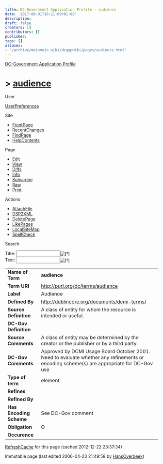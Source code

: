 ```yaml
---
title: DC-Government Application Profile - audience
date: '2017-09-01T16:21:09+01:00'
description: 
draft: false
creators: []
contributors: []
publisher: 
tags: []
aliases:
- "/archive/moinmoin_wiki/dcgapwiki/pages/audience.html"
---
```


 [DC-Government Application Profile](http://dublincore.org/dcgapwiki/FrontPage)

# > [audience](http://dublincore.org/dcgapwiki/audience?action=fullsearch&value=audience&literal=1&case=1&context=40 "Click here to do a full-text search for this title")

User

 [UserPreferences](http://dublincore.org/dcgapwiki/UserPreferences)

Site

- [FrontPage](http://dublincore.org/dcgapwiki/FrontPage)
- [RecentChanges](http://dublincore.org/dcgapwiki/RecentChanges)
- [FindPage](http://dublincore.org/dcgapwiki/FindPage)
- [HelpContents](http://dublincore.org/dcgapwiki/HelpContents)

Page

- [Edit](http://dublincore.org/dcgapwiki/audience?action=edit "Edit")
- [View](http://dublincore.org/dcgapwiki/audience "View")
- [Diffs](http://dublincore.org/dcgapwiki/audience?action=diff "Diffs")
- [Info](http://dublincore.org/dcgapwiki/audience?action=info "Info")
- [Subscribe](http://dublincore.org/dcgapwiki/audience?action=subscribe "Subscribe")
- [Raw](http://dublincore.org/dcgapwiki/audience?action=raw "Raw")
- [Print](http://dublincore.org/dcgapwiki/audience?action=print "Print")

Actions

- [AttachFile](http://dublincore.org/dcgapwiki/audience?action=AttachFile)
- [DSP2XML](http://dublincore.org/dcgapwiki/audience?action=DSP2XML)
- [DeletePage](http://dublincore.org/dcgapwiki/audience?action=DeletePage)
- [LikePages](http://dublincore.org/dcgapwiki/audience?action=LikePages)
- [LocalSiteMap](http://dublincore.org/dcgapwiki/audience?action=LocalSiteMap)
- [SpellCheck](http://dublincore.org/dcgapwiki/audience?action=SpellCheck)

Search

<form method="POST" action="/dcgapwiki/audience">
<p>
<input name="action" value="inlinesearch" type="hidden">
<input name="context" value="40" type="hidden">
Title: <input name="text_title" size="15" maxlength="50" type="text"><input src="audience_files/moin-search.png" name="button_title" alt="[?]" type="image"><br>Text: <input name="text_full" size="15" maxlength="50" type="text"><input src="audience_files/moin-search.png" name="button_full" alt="[?]" type="image">
</p>
</form>

<table>
  <tbody>
    <tr>
      <td>
        <strong>Name of Term</strong>
      </td>
      <td>
        <strong>audience</strong>
      </td>
    </tr>
    <tr>
      <td>
        <strong>Term URI</strong>
      </td>
      <td>
        <a href="http://purl.org/dc/terms/audience">http://purl.org/dc/terms/audience</a>
      </td>
    </tr>
    <tr>
      <td>
        <strong>Label</strong>
      </td>
      <td>
        Audience</td>
    </tr>
    <tr>
      <td>
        <strong>Defined By</strong>
      </td>
      <td>
        <a href="http://dublincore.org/documents/dcmi-terms/">http://dublincore.org/documents/dcmi-terms/</a>
      </td>
    </tr>
    <tr>
      <td>
        <strong>Source Definition</strong>
      </td>
      <td>
        A class of entity for whom the resource is intended or useful.</td>
    </tr>
    <tr>
      <td>
        <strong>DC-Gov Definition</strong>
      </td>
      <td colspan="2" align="center">
      </td>
    </tr>
    <tr>
      <td>
        <strong>Source Comments</strong>
      </td>
      <td>
        A class of entity may be determined by the creator or the publisher or by a third party.</td>
    </tr>
    <tr>
      <td>
        <strong>DC-Gov Comments</strong>
      </td>
      <td>
        Approved by DCMI Usage Board October 2001. Need to evaluate whether any 
        refinements or encoding scheme(s) are appropriate for DC-Gov use</td>
    </tr>
    <tr>
      <td>
        <strong>Type of term</strong>
      </td>
      <td>
        element</td>
    </tr>
    <tr>
      <td>
        <strong>Refines</strong>
      </td>
      <td colspan="2" align="center">
      </td>
    </tr>
    <tr>
      <td>
        <strong>Refined By</strong>
      </td>
      <td colspan="2" align="center">
      </td>
    </tr>
    <tr>
      <td>
        <strong>Has Encoding Scheme</strong>
      </td>
      <td>
        See DC-Gov comment</td>
    </tr>
    <tr>
      <td>
        <strong>Obligation</strong>
      </td>
      <td>
        O</td>
    </tr>
    <tr>
      <td>
        <strong>Occurence</strong>
      </td>
      <td colspan="2" align="center">
      </td>
    </tr>
  </tbody>
</table>


 [RefreshCache](http://dublincore.org/dcgapwiki/audience?action=refresh&arena=Page.py&key=audience.text_html) for this page (cached 2012-12-22 23:37:34)  

Immutable page (last edited 2006-04-23 21:49:58 by [HansOverbeek](http://dublincore.org/dcgapwiki/HansOverbeek))

